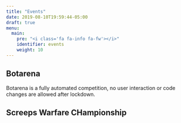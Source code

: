 ```yaml
---
title: "Events"
date: 2019-08-10T19:59:44-05:00
draft: true
menu:
  main:
    pre: "<i class='fa fa-info fa-fw'></i>"
    identifier: events
    weight: 10
---
```


## Botarena
Botarena is a fully automated competition, no user interaction or code changes are allowed after lockdown.

## Screeps Warfare CHampionship
